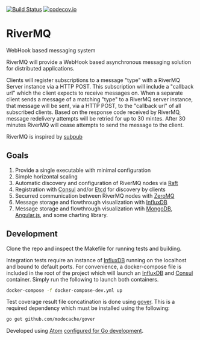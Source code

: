 [![Build Status](https://travis-ci.org/codelotus/rivermq.svg?branch=master)](https://travis-ci.org/codelotus/rivermq) [![codecov.io](https://codecov.io/github/codelotus/rivermq/coverage.svg?branch=master)](https://codecov.io/github/codelotus/rivermq?branch=master)

RiverMQ
========

WebHook based messaging system

RiverMQ will provide a WebHook based asynchronous messaging solution for distributed applications.

Clients will register subscriptions to a message "type" with a RiverMQ Server instance via a HTTP POST.  This subscription will include a "callback url" which the client expects to receive messages on.  When a separate client sends a message of a matching "type" to a RiverMQ server instance, that message will be sent, via a HTTP POST, to the "callback url" of all subscribed clients.  Based on the response code received by RiverMQ, message redelivery attempts will be retried for up to 30 mintes.  After 30 minutes RiverMQ will cease attempts to send the message to the client.

RiverMQ is inspired by [subpub](https://github.com/PearsonEducation/subpub)


Goals
-----

1. Provide a single executable with minimal configuration
1. Simple horizontal scaling
1. Automatic discovery and configuration of RiverMQ nodes via [Raft](https://raft.github.io/)
1. Registration with [Consul](https://www.consul.io/) and/or [Etcd](https://coreos.com/etcd/) for discovery by clients
1. Securred communication between RiverMQ nodes with [ZeroMQ](http://zeromq.org/)
1. Message storage and flowthrough visualization with [InfluxDB](https://influxdata.com/)
1. Message storage and flowthrough visualization wtih [MongoDB](https://www.mongodb.org/), [Angular.js](https://angularjs.org/), and some charting library.


Development
-----------
Clone the repo and inspect the Makefile for running tests and building.

Integration tests require an instance of [InfluxDB](https://influxdata.com/) running on the localhost and bound to default ports.  For convenience, a docker-compose file is included in the root of the project which will launch an [InfluxDB](https://influxdata.com/) and [Consul](https://www.consul.io/) container.  Simply run the following to launch both containers.
```bash
docker-compose -f docker-compose-dev.yml up
```

Test coverage result file concatination is done using [gover](https://github.com/modocache/gover).  This is a required dependency which must be installed using the following:
```bash
go get github.com/modocache/gover
```

Developed using [Atom](https://atom.io/) [configured for Go development](http://marcio.io/2015/07/supercharging-atom-editor-for-go-development).

